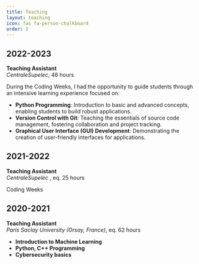```yaml
---
title: Teaching
layout: teaching
icon: fas fa-person-chalkboard
order: 2
---
```


## 2022-2023
**Teaching Assistant**  
*CentraleSupelec*, 48 hours 

During the Coding Weeks, I had the opportunity to guide students through an intensive learning experience focused on:
- **Python Programming**: Introduction to basic and advanced concepts, enabling students to build robust applications.
- **Version Control with Git**: Teaching the essentials of source code management, fostering collaboration and project tracking.
- **Graphical User Interface (GUI) Development**: Demonstrating the creation of user-friendly interfaces for applications.


## 2021-2022
**Teaching Assistant**  
*CentraleSupelec* , eq. 25 hours

Coding Weeks

## 2020-2021
**Teaching Assistant**  
*Paris Saclay University (Orsay, France)*, eq. 62 hours

- **Introduction to Machine Learning**
- **Python, C++ Programming**
- **Cybersecurity basics**


